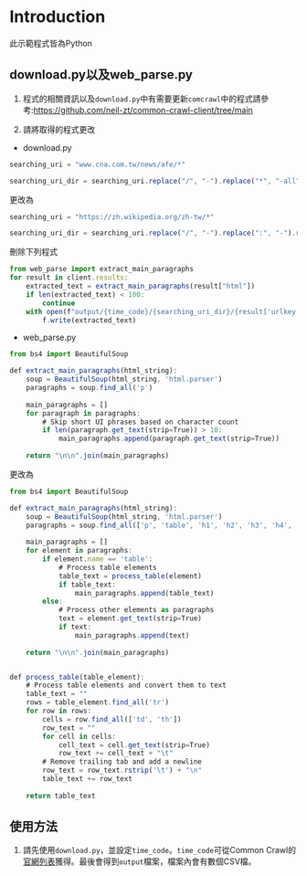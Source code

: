 # **Introduction**
此示範程式皆為Python
## download.py以及web_parse.py
1. 程式的相關資訊以及`download.py`中有需要更新`comcrawl`中的程式請參考:https://github.com/neil-zt/common-crawl-client/tree/main

2. 請將取得的程式更改
* download.py
```js
searching_uri = "www.cna.com.tw/news/afe/*"
```
```js
searching_uri_dir = searching_uri.replace("/", "-").replace("*", "-all")
```
更改為
```js
searching_uri = "https://zh.wikipedia.org/zh-tw/*"
```
```js
searching_uri_dir = searching_uri.replace("/", "-").replace(":", "-").replace("*", "-all")
```
刪除下列程式
```js
from web_parse import extract_main_paragraphs
for result in client.results:
    extracted_text = extract_main_paragraphs(result["html"])
    if len(extracted_text) < 100:
        continue
    with open(f"output/{time_code}/{searching_uri_dir}/{result['urlkey'].replace('/', '-')}.txt", "w") as f:
        f.write(extracted_text)
```
* web_parse.py
```js
from bs4 import BeautifulSoup

def extract_main_paragraphs(html_string):
    soup = BeautifulSoup(html_string, 'html.parser')
    paragraphs = soup.find_all('p')
    
    main_paragraphs = []
    for paragraph in paragraphs:
        # Skip short UI phrases based on character count
        if len(paragraph.get_text(strip=True)) > 10:
            main_paragraphs.append(paragraph.get_text(strip=True))
    
    return "\n\n".join(main_paragraphs)
```
更改為
```js
from bs4 import BeautifulSoup

def extract_main_paragraphs(html_string):
    soup = BeautifulSoup(html_string, 'html.parser')
    paragraphs = soup.find_all(['p', 'table', 'h1', 'h2', 'h3', 'h4', 'h5', 'h6'])
    
    main_paragraphs = []
    for element in paragraphs:
        if element.name == 'table':
            # Process table elements
            table_text = process_table(element)
            if table_text:
                main_paragraphs.append(table_text)
        else:
            # Process other elements as paragraphs
            text = element.get_text(strip=True)
            if text:
                main_paragraphs.append(text)
    
    return "\n\n".join(main_paragraphs)


def process_table(table_element):
    # Process table elements and convert them to text
    table_text = ""
    rows = table_element.find_all('tr')
    for row in rows:
        cells = row.find_all(['td', 'th'])
        row_text = ""
        for cell in cells:
            cell_text = cell.get_text(strip=True)
            row_text += cell_text + "\t"
        # Remove trailing tab and add a newline
        row_text = row_text.rstrip('\t') + "\n"
        table_text += row_text
    
    return table_text
```
## 使用方法
1. 請先使用`download.py`，並設定`time_code`。`time_code`可從Common Crawl的[官網列表](https://commoncrawl.org/get-started)獲得。最後會得到`output`檔案，檔案內會有數個CSV檔。

